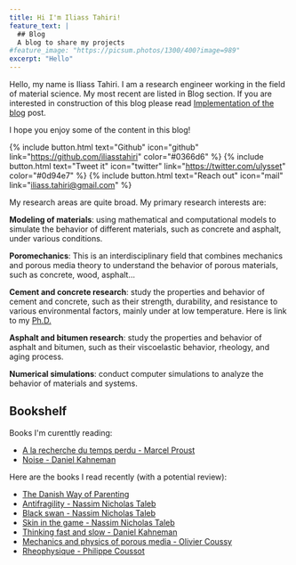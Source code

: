 ```yaml
---
title: Hi I'm Iliass Tahiri!
feature_text: |
  ## Blog
  A blog to share my projects
#feature_image: "https://picsum.photos/1300/400?image=989"
excerpt: "Hello"
---
```



Hello, my name is Iliass Tahiri. I am a research engineer working in the field of material science. My most recent are listed in Blog section. If you are interested in construction of this blog please read [Implementation of the blog]() post.

I hope you enjoy some of the content in this blog!

{% include button.html text="Github" icon="github" link="https://github.com/iliasstahiri" color="#0366d6" %} {% include button.html text="Tweet it" icon="twitter" link="https://twitter.com/ulysset" color="#0d94e7" %} {% include button.html text="Reach out"  icon="mail" link="iliass.tahiri@gmail.com" %}

My research areas are quite broad. My primary research interests are:

**Modeling of materials**: using mathematical and computational models to simulate the behavior of different materials, such as concrete and asphalt, under various conditions.

**Poromechanics**: This is an interdisciplinary field that combines mechanics and porous media theory to understand the behavior of porous materials, such as concrete, wood, asphalt...

**Cement and concrete research**: study the properties and behavior of cement and concrete, such as their strength, durability, and resistance to various environmental factors, mainly under at low temperature. Here is link to my [Ph.D.](https://www.theses.fr/2021ENPC0038)

**Asphalt and bitumen research**: study the properties and behavior of asphalt and bitumen, such as their viscoelastic behavior, rheology, and aging process.

**Numerical simulations**: conduct computer simulations to analyze the behavior of materials and systems.


## Bookshelf

Books I'm curenttly reading:

- [A la recherche du temps perdu -  Marcel Proust](https://goodread.com/)
- [Noise - Daniel Kahneman](https://goodread.com/)

Here are the books I read recently (with a potential review):

- [The Danish Way of Parenting](https://goodread.com/)
- [Antifragility - Nassim Nicholas Taleb](https://goodread.com/)
- [Black swan - Nassim Nicholas Taleb](https://goodread.com/)
- [Skin in the game - Nassim Nicholas Taleb](https://goodread.com/)
- [Thinking fast and slow - Daniel Kahneman](https://goodread.com/)
- [Mechanics and physics of porous media -  Olivier Coussy](https://goodread.com/)
- [Rheophysique -  Philippe Coussot](https://goodread.com/)
